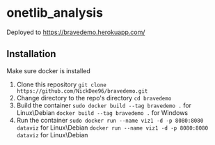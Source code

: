 # onetlib_analysis
Deployed to https://bravedemo.herokuapp.com/

## Installation
Make sure docker is installed

1. Clone this repository 
    `git clone https://github.com/NickDee96/bravedemo.git`
2. Change directory to the repo's directory 
    `cd bravedemo`
3. Build the container
    `sudo docker build --tag bravedemo .` for Linux\Debian 
    `docker build --tag bravedemo .` for Windows
4. Run the container
    `sudo docker run --name viz1 -d -p 8080:8080 dataviz` for Linux\Debian
    `docker run --name viz1 -d -p 8080:8080 dataviz` for Linux\Debian 
